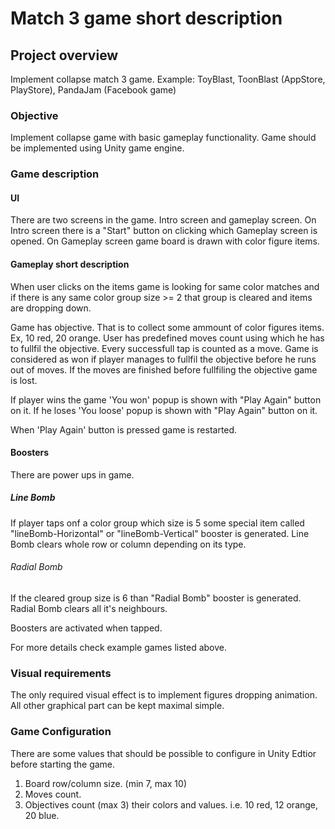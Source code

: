 # Match 3 game short description

## Project overview
Implement collapse match 3 game. 
Example: ToyBlast, ToonBlast (AppStore, PlayStore), PandaJam (Facebook game)

### Objective
Implement collapse game with basic gameplay functionality.
Game should be implemented using Unity game engine.

### Game description

#### UI
There are two screens in the game. Intro screen and gameplay screen.
On Intro screen there is a "Start" button on clicking which Gameplay screen is opened.
On Gameplay screen game board is drawn with color figure items.

#### Gameplay short description
When user clicks on the items game is looking for same color matches and if there is any same color group size >= 2 that group is cleared and items are dropping down.

Game has objective. That is to collect some ammount of color figures items. Ex, 10 red, 20 orange.
User has predefined moves count using which he has to fullfil the objective. Every successfull tap is counted as a move.
Game is considered as won if player manages to fullfil the objective before he runs out of moves. If the moves are finished before fullfiling the objective game is lost.

If player wins the game 'You won' popup is shown with "Play Again" button on it.
If he loses 'You loose' popup is shown with "Play Again" button on it.

When 'Play Again' button is pressed game is restarted.

#### Boosters
There are power ups in game.
##### Line Bomb
If player taps onf a color group which size is 5 some special item called "lineBomb-Horizontal" or "lineBomb-Vertical" booster is generated.
Line Bomb clears whole row or column depending on its type.

###### Radial Bomb
If the cleared group size is 6 than "Radial Bomb" booster is generated.
Radial Bomb clears all it's neighbours.

Boosters are activated when tapped.

 For more details check example games listed above.

### Visual requirements
The only required visual effect is to implement figures dropping animation. All other graphical part can be kept maximal simple.

### Game Configuration
There are some values that should be possible to configure in Unity Edtior before starting the game.
1. Board row/column size. (min 7, max 10)
2. Moves count.
3. Objectives count (max 3) their colors and values. i.e. 10 red, 12 orange, 20 blue.


